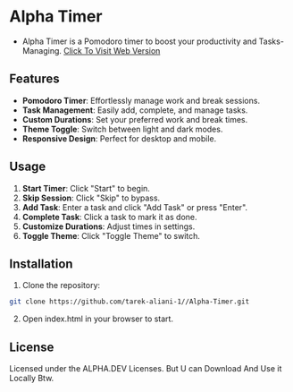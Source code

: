 # Alpha Timer

- Alpha Timer is a Pomodoro timer to boost your productivity and Tasks-Managing.
[Click To Visit Web Version](https://tarek-alliani.github.io/Alpha-Timer/)

## Features

- **Pomodoro Timer**: Effortlessly manage work and break sessions.
- **Task Management**: Easily add, complete, and manage tasks.
- **Custom Durations**: Set your preferred work and break times.
- **Theme Toggle**: Switch between light and dark modes.
- **Responsive Design**: Perfect for desktop and mobile.

## Usage

1. **Start Timer**: Click "Start" to begin.
2. **Skip Session**: Click "Skip" to bypass.
3. **Add Task**: Enter a task and click "Add Task" or press "Enter".
4. **Complete Task**: Click a task to mark it as done.
5. **Customize Durations**: Adjust times in settings.
6. **Toggle Theme**: Click "Toggle Theme" to switch.

## Installation

1. Clone the repository:
```sh
git clone https://github.com/tarek-aliani-1//Alpha-Timer.git
```
2. Open index.html in your browser to start.

## License
Licensed under the ALPHA.DEV Licenses. But U can Download And Use it Locally Btw.
